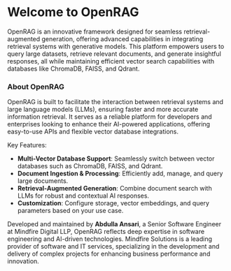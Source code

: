 # Welcome to OpenRAG

OpenRAG is an innovative framework designed for seamless retrieval-augmented generation, offering advanced capabilities in integrating retrieval systems with generative models. This platform empowers users to query large datasets, retrieve relevant documents, and generate insightful responses, all while maintaining efficient vector search capabilities with databases like ChromaDB, FAISS, and Qdrant.

### About OpenRAG

OpenRAG is built to facilitate the interaction between retrieval systems and large language models (LLMs), ensuring faster and more accurate information retrieval. It serves as a reliable platform for developers and enterprises looking to enhance their AI-powered applications, offering easy-to-use APIs and flexible vector database integrations.

Key Features:
- **Multi-Vector Database Support**: Seamlessly switch between vector databases such as ChromaDB, FAISS, and Qdrant.
- **Document Ingestion & Processing**: Efficiently add, manage, and query large documents.
- **Retrieval-Augmented Generation**: Combine document search with LLMs for robust and contextual AI responses.
- **Customization**: Configure storage, vector embeddings, and query parameters based on your use case.

Developed and maintained by **Abdulla Ansari**, a Senior Software Engineer at Mindfire Digital LLP, OpenRAG reflects deep expertise in software engineering and AI-driven technologies. Mindfire Solutions is a leading provider of software and IT services, specializing in the development and delivery of complex projects for enhancing business performance and innovation.
